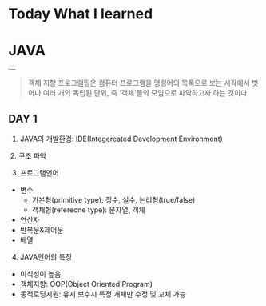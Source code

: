 # Today What I learned

# JAVA



<img src="https://blog.kakaocdn.net/dn/cZsyTw/btq0u5VBWge/F7xmauYA6r8nnbXSz2vJhK/img.png" alt="image" style="zoom:25%;" />

> 객체 지향 프로그램밍은 컴퓨터 프로그램을 명령어의 목록으로 보는 시각에서 벗어나 여러 개의 독립된 단위, 즉 '객체'들의 모임으로 파악하고자 하는 것이다. 



## DAY 1

1. JAVA의 개발환경: IDE(Integereated Development Environment)



​    2. 구조 파악



3. 프로그램언어

- 변수
  - 기본형(primitive type): 정수, 실수, 논리형(true/false)
  - 객체형(referecne type): 문자열, 객체
- 연산자
- 반복문&제어문
- 배열



4. JAVA언어의 특징

- 이식성이 높음
- 객체지향: OOP(Object Oriented Program)
- 동적로딩지원: 유지 보수시 특정 개체만 수정 및 교체 가능


